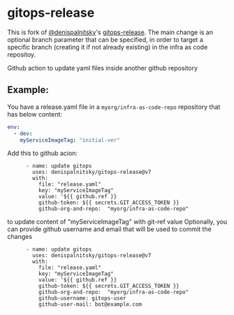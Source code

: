 # gitops-release

This is fork of [@denispalnitsky](https://github.com/DenisPalnitsky)'s [gitops-release](https://github.com/DenisPalnitsky/gitops-release). The main change is an optional branch parameter that can be specified, in order to target a specific branch (creating it if not already existing) in the infra as code repositoy.

Github action to update yaml files inside another github repository



## Example:
You have a release.yaml file in a `myorg/infra-as-code-repo` repository that has below content:

``` yaml
env:
  - dev:
    myServiceImageTag: "initial-ver"
```

Add this to github acion:

```
      - name: update gitops
        uses: denispalnitsky/gitops-release@v7
        with:
          file: "release.yaml"
          key: "myServiceImageTag"
          value: '${{ github.ref }}
          github-token: ${{ secrets.GIT_ACCESS_TOKEN }}
          github-org-and-repo:  "myorg/infra-as-code-repo"
```
to update content of "myServiceImageTag" with git-ref value
Optionally, you can provide github username and email that will be used to commit the changes
```
      - name: update gitops
        uses: denispalnitsky/gitops-release@v7
        with:
          file: "release.yaml"
          key: "myServiceImageTag"
          value: '${{ github.ref }}
          github-token: ${{ secrets.GIT_ACCESS_TOKEN }}
          github-org-and-repo:  "myorg/infra-as-code-repo"
          github-username: gitops-user
          github-user-mail: bot@example.com

```
